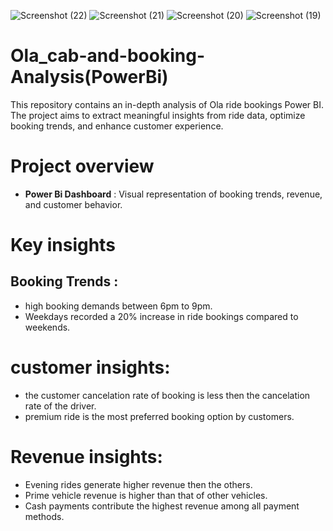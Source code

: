 ![Screenshot (22)](https://github.com/user-attachments/assets/98496531-8d5d-4772-bc2e-7b6446e17da3)
![Screenshot (21)](https://github.com/user-attachments/assets/8ee4bd88-4b37-42b3-aef7-8985547b625e)
![Screenshot (20)](https://github.com/user-attachments/assets/180bfb36-0676-40a5-8d47-d7bcc9730a86)
![Screenshot (19)](https://github.com/user-attachments/assets/67a60b4d-36e4-4b75-94b8-3ca99591db01)
# Ola_cab-and-booking-Analysis(PowerBi)
This repository contains an in-depth analysis of Ola ride bookings Power BI. The project aims to extract meaningful insights from ride data, optimize booking trends, and enhance customer experience.		
# Project overview
+  **Power Bi Dashboard** : Visual representation of booking trends, revenue, and customer behavior.
# Key insights
## Booking Trends :
+ high booking demands between 6pm to 9pm.
+ Weekdays recorded a 20% increase in ride bookings compared to weekends.
# customer insights:
+ the customer cancelation rate of booking is less then the cancelation rate of the driver.
+ premium ride is the most preferred booking option by customers.
# Revenue insights:
+ Evening rides generate higher revenue  then the others.
+ Prime vehicle revenue is higher than that of other vehicles.
+ Cash payments contribute the highest revenue among all payment methods.
